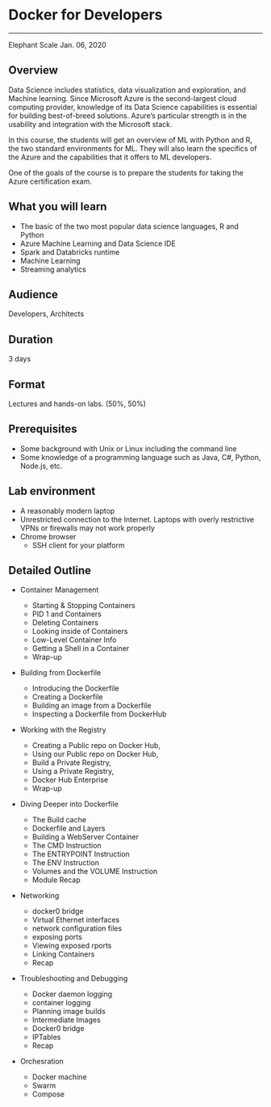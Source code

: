 # Docker for Developers
---

 Elephant Scale
Jan. 06, 2020

## Overview

Data Science includes statistics, data visualization and exploration,
and Machine learning. Since Microsoft Azure is the second-largest cloud computing provider, knowledge of its Data Science capabilities is essential for
building best-of-breed solutions. Azure’s particular strength is in the usability and integration with the Microsoft stack.

In this course, the students will get an overview of ML with Python and R, the two standard environments for ML. They will also learn the specifics of the Azure and the capabilities that it offers to ML developers.

One of the goals of the course is to prepare the students for taking the Azure certification exam.


## What you will learn
* The basic of the two most popular data science languages, R and Python
* Azure Machine Learning and Data Science IDE
* Spark and Databricks runtime
* Machine Learning
* Streaming analytics


## Audience
Developers, Architects

## Duration
3 days

## Format
Lectures and hands-on labs. (50%, 50%)

## Prerequisites

 * Some background with Unix or Linux including the command line
 * Some knowledge of a programming language such as Java, C#, Python, Node.js, etc.


## Lab environment

* A reasonably modern laptop
* Unrestricted connection to the Internet. Laptops with overly restrictive VPNs or firewalls may not work properly
* Chrome browser
  - SSH client for your platform


## Detailed Outline


 * Container Management
   - Starting & Stopping Containers
   - PID 1 and Containers
   - Deleting Containers
   - Looking inside of Containers
   - Low-Level Container Info
   - Getting a Shell in a Container
   - Wrap-up

 * Building from Dockerfile
   - Introducing the Dockerfile
   - Creating a Dockerfile
   - Building an image from a Dockerfile
   - Inspecting a Dockerfile from DockerHub

 * Working with the Registry
   - Creating a Public repo on Docker Hub,
   - Using our Public repo on Docker Hub,
   - Build a Private Registry,
   - Using a Private Registry,
   - Docker Hub Enterprise
   - Wrap-up

 * Diving Deeper into Dockerfile
   - The Build cache
   - Dockerfile and Layers
   - Building a WebServer Container
   - The CMD Instruction
   - The ENTRYPOINT Instruction
   - The ENV Instruction
   - Volumes and the VOLUME Instruction
   - Module Recap

 * Networking
   - docker0 bridge
   - Virtual Ethernet interfaces
   - network configuration files
   - exposing ports
   - Viewing exposed rports
   - Linking Containers
   - Recap

 * Troubleshooting and Debugging
   - Docker daemon logging
   - container logging
   - Planning image builds
   - Intermediate Images
   - Docker0 bridge
   - IPTables
   - Recap

 * Orchesration
   - Docker machine
   - Swarm
   - Compose


